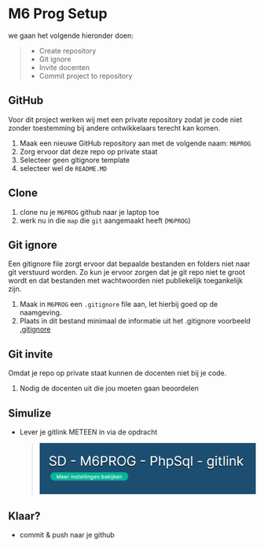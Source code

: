 # M6 Prog Setup

we gaan het volgende hieronder doen:
> - Create repository
> - Git ignore
> - Invite docenten
> - Commit project to repository

## GitHub
Voor dit project werken wij met een private repository zodat je code niet zonder toestemming bij andere ontwikkelaars terecht kan komen.
1. Maak een nieuwe GitHub repository aan met de volgende naam: `M6PROG`
2. Zorg ervoor dat deze repo op private staat
3. Selecteer geen gitignore template
4. selecteer wel de `README.MD`


## Clone

1. clone nu je `M6PROG` github naar je laptop toe
2. werk nu in die `map` die `git` aangemaakt heeft (`M6PROG`)

## Git ignore
Een gitignore file zorgt ervoor dat bepaalde bestanden en folders niet naar git verstuurd worden.
Zo kun je ervoor zorgen dat je git repo niet te groot wordt en dat bestanden met wachtwoorden niet publiekelijk toegankelijk zijn.
1. Maak in `M6PROG` een `.gitignore` file aan, let hierbij goed op de naamgeving.
2. Plaats in dit bestand minimaal de informatie uit het .gitignore voorbeeld [.gitignore](../voorbeeld_bestanden/.gitignore)

## Git invite 
Omdat je repo op private staat kunnen de docenten niet bij je code.
1. Nodig de docenten uit die jou moeten gaan beoordelen



## Simulize

- Lever je gitlink METEEN in via de opdracht
    > ![](img/simulize.PNG)

## Klaar?
- commit & push naar je github